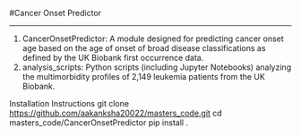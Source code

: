 #Cancer Onset Predictor
___
1.	CancerOnsetPredictor: A module designed for predicting cancer onset age based on the age of onset of broad disease classifications as defined by the UK Biobank first occurrence data.
2.	analysis_scripts: Python scripts (including Jupyter Notebooks) analyzing the multimorbidity profiles of 2,149 leukemia patients from the UK Biobank.

Installation Instructions
git clone https://github.com/aakanksha20022/masters_code.git
cd masters_code/CancerOnsetPredictor
pip install .
